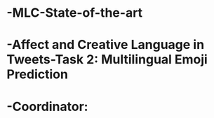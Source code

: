 # -MLC-State-of-the-art
# -Affect and Creative Language in Tweets-Task 2: Multilingual Emoji Prediction
# -Coordinator:
